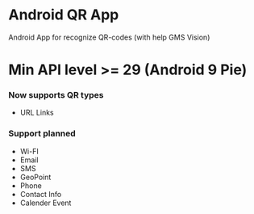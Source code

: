 # Android QR App
Android App for recognize QR-codes (with help GMS Vision)

# Min API level >= 29 (Android 9 Pie)

### Now supports QR types

* URL Links

### Support planned

* Wi-FI
* Email
* SMS
* GeoPoint
* Phone
* Contact Info
* Calender Event
